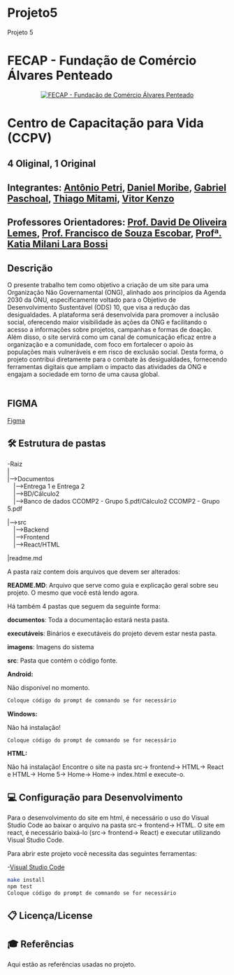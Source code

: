 # Projeto5
Projeto 5
# FECAP - Fundação de Comércio Álvares Penteado

<p align="center">
<a href= "https://www.fecap.br/"><img src="https://encrypted-tbn0.gstatic.com/images?q=tbn:ANd9GcRhZPrRa89Kma0ZZogxm0pi-tCn_TLKeHGVxywp-LXAFGR3B1DPouAJYHgKZGV0XTEf4AE&usqp=CAU" alt="FECAP - Fundação de Comércio Álvares Penteado" border="0"></a>
</p>

# Centro de Capacitação para Vida (CCPV)

## 4 Oliginal, 1 Original

## Integrantes: <a href="https://github.com/AntonioPetri">Antônio Petri</a>, <a href="https://github.com/danmoribe">Daniel Moribe</a>, <a href="https://github.com/paschoalha">Gabriel Paschoal</a>, <a href="https://github.com/ThiagoAkira0">Thiago Mitami</a>, <a href="https://github.com/vitorzoken">Vitor Kenzo</a>

## Professores Orientadores: <a href="https://www.linkedin.com/in/dolemes/">Prof. David De Oliveira Lemes</a>, <a href="">Prof. Francisco de Souza Escobar</a>, <a href="">Profª. Katia Milani Lara Bossi
</a>

## Descrição
O presente trabalho tem como objetivo a criação de um site para uma Organização Não Governamental (ONG), alinhado aos princípios da Agenda 2030 da ONU, especificamente voltado para o Objetivo de Desenvolvimento Sustentável (ODS) 10, que visa a redução das desigualdades. A plataforma será desenvolvida para promover a inclusão social, oferecendo maior visibilidade às ações da ONG e facilitando o acesso a informações sobre projetos, campanhas e formas de doação. Além disso, o site servirá como um canal de comunicação eficaz entre a organização e a comunidade, com foco em fortalecer o apoio às populações mais vulneráveis e em risco de exclusão social. Desta forma, o projeto contribui diretamente para o combate às desigualdades, fornecendo ferramentas digitais que ampliam o impacto das atividades da ONG e engajam a sociedade em torno de uma causa global. 
<br><br>

## FIGMA
<a href="https://www.figma.com/proto/3psnZei7MMGqPwdgXq9YI6/Site-1.0.4?node-id=0-1&t=LTPmntgcVcmVtrVn-1">Figma</a>

## 🛠 Estrutura de pastas

-Raiz<br>
|<br>
|-->Documentos<br>
  &emsp;|-->Entrega 1 e Entrega 2<br>
  &emsp;|-->BD/Cálculo2<br>
  &emsp;|-->Banco de dados CCOMP2 - Grupo 5.pdf/Cálculo2 CCOMP2 - Grupo 5.pdf<br>

|-->src<br>
  &emsp;|-->Backend<br>
  &emsp;|-->Frontend<br>
  &emsp;|-->React/HTML
  
|readme.md<br>

A pasta raiz contem dois arquivos que devem ser alterados:

<b>README.MD</b>: Arquivo que serve como guia e explicação geral sobre seu projeto. O mesmo que você está lendo agora.

Há também 4 pastas que seguem da seguinte forma:

<b>documentos</b>: Toda a documentação estará nesta pasta.

<b>executáveis</b>: Binários e executáveis do projeto devem estar nesta pasta.

<b>imagens</b>: Imagens do sistema

<b>src</b>: Pasta que contém o código fonte.

<b>Android:</b>

Não disponível no momento.

```sh
Coloque código do prompt de comnando se for necessário
```

<b>Windows:</b>

Não há instalação! 

```sh
Coloque código do prompt de comnando se for necessário
```

<b>HTML:</b>

Não há instalação!
Encontre o site na pasta src-> frontend-> HTML-> React e HTML-> Home 5-> Home-> Home-> index.html e execute-o.

## 💻 Configuração para Desenvolvimento

Para o desenvolvimento do site em html, é necessário o uso do Visual Studio Code ao baixar o arquivo na pasta src-> frontend-> HTML. O site em react, é necessário baixá-lo (src-> frontend-> React) e executar utilizando Visual Studio Code.

Para abrir este projeto você necessita das seguintes ferramentas:

-<a href="https://code.visualstudio.com/">Visual Studio Code</a>

```sh
make install
npm test
Coloque código do prompt de comnando se for necessário
```

## 📋 Licença/License


## 🎓 Referências

Aqui estão as referências usadas no projeto.

